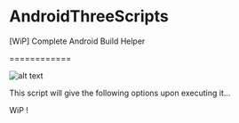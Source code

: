 AndroidThreeScripts
===================

[WiP] Complete Android Build Helper

============

<img src="https://dl.dropboxusercontent.com/u/18271886/AndroidThreeScripts/Screenshot.png" alt="alt text" title="Title" />

This script will give the following options upon executing it...

WiP !



